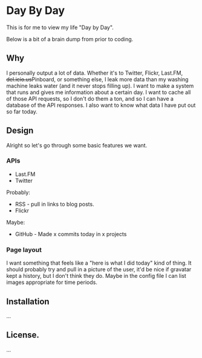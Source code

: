 # Day By Day

This is for me to view my life "Day by Day". 

Below is a bit of a brain dump from prior to coding.

## Why

I personally output a lot of data. Whether it's to Twitter, Flickr, Last.FM, <s>del.icio.us</s>Pinboard, or something else, I leak more data than my washing machine leaks water (and it never stops filling up). I want to make a system that runs and gives me information about a certain day. I want to cache all of those API requests, so I don't do them a ton, and so I can have a database of the API responses. I also want to know what data I have put out so far today.

## Design

Alright so let's go through some basic features we want.

### APIs

 * Last.FM
 * Twitter

Probably:

 * RSS - pull in links to blog posts.
 * Flickr

Maybe:

 * GitHub - Made x commits today in x projects

### Page layout

I want something that feels like a "here is what I did today" kind of thing. It should probably try and pull in a picture of the user, it'd be nice if gravatar kept a history, but I don't think they do. Maybe in the config file I can list images appropriate for time periods.

## Installation

...

## License.

...
